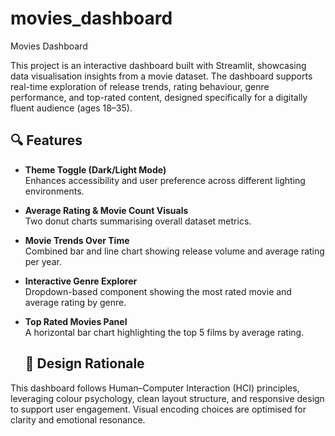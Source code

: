 # movies_dashboard
Movies Dashboard

This project is an interactive dashboard built with Streamlit, showcasing data visualisation insights from a movie dataset. The dashboard supports real-time exploration of release trends, rating behaviour, genre performance, and top-rated content, designed specifically for a digitally fluent audience (ages 18–35).

## 🔍 Features

- **Theme Toggle (Dark/Light Mode)**  
  Enhances accessibility and user preference across different lighting environments.

- **Average Rating & Movie Count Visuals**  
  Two donut charts summarising overall dataset metrics.

- **Movie Trends Over Time**  
  Combined bar and line chart showing release volume and average rating per year.

- **Interactive Genre Explorer**  
  Dropdown-based component showing the most rated movie and average rating by genre.

- **Top Rated Movies Panel**  
  A horizontal bar chart highlighting the top 5 films by average rating.

  ## 🧠 Design Rationale

This dashboard follows Human–Computer Interaction (HCI) principles, leveraging colour psychology, clean layout structure, and responsive design to support user engagement. Visual encoding choices are optimised for clarity and emotional resonance.

